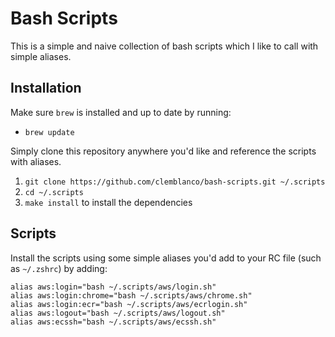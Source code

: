 # Bash Scripts

This is a simple and naive collection of bash scripts which I like to call with simple aliases.

## Installation

Make sure `brew` is installed and up to date by running:

- `brew update`

Simply clone this repository anywhere you'd like and reference the scripts with aliases.

1. `git clone https://github.com/clemblanco/bash-scripts.git ~/.scripts`
2. `cd ~/.scripts`
3. `make install` to install the dependencies

## Scripts

Install the scripts using some simple aliases you'd add to your RC file (such as `~/.zshrc`) by adding:

```
alias aws:login="bash ~/.scripts/aws/login.sh"
alias aws:login:chrome="bash ~/.scripts/aws/chrome.sh"
alias aws:login:ecr="bash ~/.scripts/aws/ecrlogin.sh"
alias aws:logout="bash ~/.scripts/aws/logout.sh"
alias aws:ecssh="bash ~/.scripts/aws/ecssh.sh"
```
